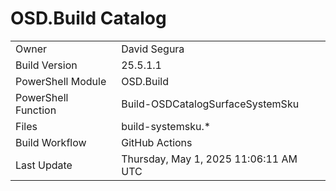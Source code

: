 ﻿# OSD.Build Catalog

| | |
|-|-|
| Owner | David Segura |
| Build Version | 25.5.1.1 |
| PowerShell Module | OSD.Build |
| PowerShell Function | Build-OSDCatalogSurfaceSystemSku |
| Files | build-systemsku.* |
| Build Workflow | GitHub Actions |
| Last Update | Thursday, May 1, 2025 11:06:11 AM UTC |

